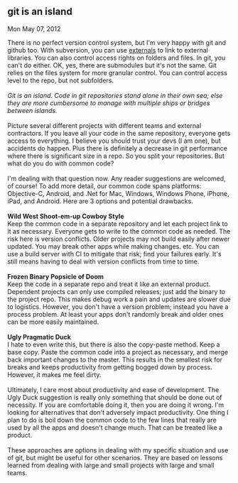 
git is an island
----------------

Mon May 07, 2012

There is no perfect version control system, but I'm very happy with git
and github too. With subversion, you can use
[externals](http://svnbook.red-bean.com/en/1.0/ch07s03.html) to link to
external libraries. You can also control access rights on folders and
files. In git, you can't do either. OK, yes, there are submodules but
it's not the same. Git relies on the files system for more granular
control. You can control access level to the repo, but not subfolders.\
\
 *Git is an island. Code in git repositories stand alone in their own
sea; else they are more cumbersome to manage with multiple ships or
bridges between islands.*\
\
 Picture several different projects with different teams and external
contractors. If you leave all your code in the same repository, everyone
gets access to everything. I believe you should trust your devs (I am
one), but accidents do happen. Plus there is definitely a decrease in
git performance where there is significant size in a repo. So you split
your repositories. But what do you do with common code?\
\
 I'm dealing with that question now. Any reader suggestions are
welcomed, of course! To add more detail, our common code spans
platforms: Objective-C, Android, and .Net for Mac, Windows, Windows
Phone, iPhone, iPad, and Android. Here are 3 options and potential
drawbacks.\
\
 **Wild West Shoot-em-up Cowboy Style**\
 Keep the common code in a separate repository and let each project link
to it as necessary. Everyone gets to write to the common code as needed.
The risk here is version conflicts. Older projects may not build easily
after newer updated. You may break other apps while making changes. etc.
You can use a build server with CI to mitigate that risk; find your
failures early. It's still means having to deal with version conflicts
from time to time.\
\
 **Frozen Binary Popsicle of Doom**\
 Keep the code in a separate repo and treat it like an external product.
Dependent projects can only use compiled releases; just add the binary
to the project repo. This makes debug work a pain and updates are slower
due to logistics. However, you don't have a version problem; instead you
have a process problem. At least your apps don't randomly break and
older ones can be more easily maintained.\
\
 **Ugly Pragmatic Duck**\
 I hate to even write this, but there is also the copy-paste method.
Keep a base copy. Paste the common code into a project as necessary, and
merge back important changes to the master. This results in the smallest
risk for breaks and keeps productivity from getting bogged down by
process. However, it makes me feel dirty.\
\
 Ultimately, I care most about productivity and ease of development. The
Ugly Duck suggestion is really only something that should be done out of
necessity. If you are comfortable doing it, then you are doing it wrong.
I'm looking for alternatives that don't adversely impact productivity.
One thing I plan to do is boil down the common code to the few lines
that really are used by all the apps and doesn't change much. That can
be treated like a product.\
\
 These approaches are options in dealing with my specific situation and
use of git, but might be useful for other scenarios. They are based on
lessons learned from dealing with large and small projects with large
and small teams.
